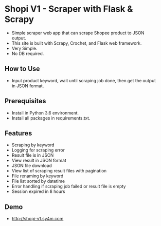 # Shopi V1 - Scraper with Flask & Scrapy
- Simple scraper web app that can scrape Shopee product to JSON output.
- This site is built with Scrapy, Crochet, and Flask web framework.
- Very Simple.
- No DB required.

## How to Use
- Input product keyword, wait until scraping job done, then get the output in JSON format.

## Prerequisites
- Install in Python 3.6 environment.
- Install all packages in requirements.txt.

## Features
- Scraping by keyword
- Logging for scraping error
- Result file is in JSON
- View result in JSON format
- JSON file download
- View list of scraping result files with pagination
- File renaming by keyword
- File list sorted by datetime
- Error handling if scraping job failed or result file is empty
- Session expired in 8 hours

## Demo
- http://shopi-v1.sy4m.com